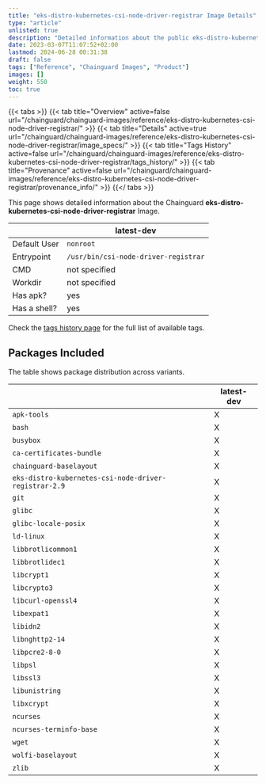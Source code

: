 ```yaml
---
title: "eks-distro-kubernetes-csi-node-driver-registrar Image Details"
type: "article"
unlisted: true
description: "Detailed information about the public eks-distro-kubernetes-csi-node-driver-registrar Chainguard Image."
date: 2023-03-07T11:07:52+02:00
lastmod: 2024-06-28 00:31:38
draft: false
tags: ["Reference", "Chainguard Images", "Product"]
images: []
weight: 550
toc: true
---
```


{{< tabs >}}
{{< tab title="Overview" active=false url="/chainguard/chainguard-images/reference/eks-distro-kubernetes-csi-node-driver-registrar/" >}}
{{< tab title="Details" active=true url="/chainguard/chainguard-images/reference/eks-distro-kubernetes-csi-node-driver-registrar/image_specs/" >}}
{{< tab title="Tags History" active=false url="/chainguard/chainguard-images/reference/eks-distro-kubernetes-csi-node-driver-registrar/tags_history/" >}}
{{< tab title="Provenance" active=false url="/chainguard/chainguard-images/reference/eks-distro-kubernetes-csi-node-driver-registrar/provenance_info/" >}}
{{</ tabs >}}

This page shows detailed information about the Chainguard **eks-distro-kubernetes-csi-node-driver-registrar** Image.

|              | latest-dev                           |
|--------------|--------------------------------------|
| Default User | `nonroot`                            |
| Entrypoint   | `/usr/bin/csi-node-driver-registrar` |
| CMD          | not specified                        |
| Workdir      | not specified                        |
| Has apk?     | yes                                  |
| Has a shell? | yes                                  |

Check the [tags history page](/chainguard/chainguard-images/reference/eks-distro-kubernetes-csi-node-driver-registrar/tags_history/) for the full list of available tags.

## Packages Included
The table shows package distribution across variants.

|                                                       | latest-dev |
|-------------------------------------------------------|------------|
| `apk-tools`                                           | X          |
| `bash`                                                | X          |
| `busybox`                                             | X          |
| `ca-certificates-bundle`                              | X          |
| `chainguard-baselayout`                               | X          |
| `eks-distro-kubernetes-csi-node-driver-registrar-2.9` | X          |
| `git`                                                 | X          |
| `glibc`                                               | X          |
| `glibc-locale-posix`                                  | X          |
| `ld-linux`                                            | X          |
| `libbrotlicommon1`                                    | X          |
| `libbrotlidec1`                                       | X          |
| `libcrypt1`                                           | X          |
| `libcrypto3`                                          | X          |
| `libcurl-openssl4`                                    | X          |
| `libexpat1`                                           | X          |
| `libidn2`                                             | X          |
| `libnghttp2-14`                                       | X          |
| `libpcre2-8-0`                                        | X          |
| `libpsl`                                              | X          |
| `libssl3`                                             | X          |
| `libunistring`                                        | X          |
| `libxcrypt`                                           | X          |
| `ncurses`                                             | X          |
| `ncurses-terminfo-base`                               | X          |
| `wget`                                                | X          |
| `wolfi-baselayout`                                    | X          |
| `zlib`                                                | X          |

